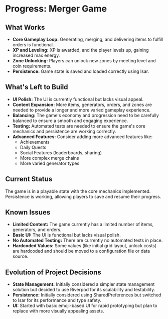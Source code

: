 # Progress: Merger Game

## What Works

*   **Core Gameplay Loop:** Generating, merging, and delivering items to fulfill orders is functional.
*   **XP and Leveling:** XP is awarded, and the player levels up, gaining increased max energy.
*   **Zone Unlocking:** Players can unlock new zones by meeting level and coin requirements.
*   **Persistence:** Game state is saved and loaded correctly using Isar.

## What's Left to Build

*   **UI Polish:** The UI is currently functional but lacks visual appeal.
*   **Content Expansion:** More items, generators, orders, and zones are needed to provide a longer and more varied gameplay experience.
*   **Balancing:** The game's economy and progression need to be carefully balanced to ensure a smooth and engaging experience.
*   **Testing:** Automated tests are needed to ensure the game's core mechanics and persistence are working correctly.
*   **Advanced Features:** Consider adding more advanced features like:
    *   Achievements
    *   Daily Quests
    *   Social Features (leaderboards, sharing)
    *   More complex merge chains
    *   More varied generator types

## Current Status

The game is in a playable state with the core mechanics implemented. Persistence is working, allowing players to save and resume their progress.

## Known Issues

*   **Limited Content:** The game currently has a limited number of items, generators, and orders.
*   **Basic UI:** The UI is functional but lacks visual polish.
*   **No Automated Testing:** There are currently no automated tests in place.
*   **Hardcoded Values:** Some values (like initial grid layout, unlock costs) are hardcoded and should be moved to a configuration file or data source.

## Evolution of Project Decisions

*   **State Management:** Initially considered a simpler state management solution but decided to use Riverpod for its scalability and testability.
*   **Persistence:** Initially considered using SharedPreferences but switched to Isar for its performance and type safety.
*   **UI:** Started with basic emoji-based UI for rapid prototyping but plan to replace with more visually appealing assets.
